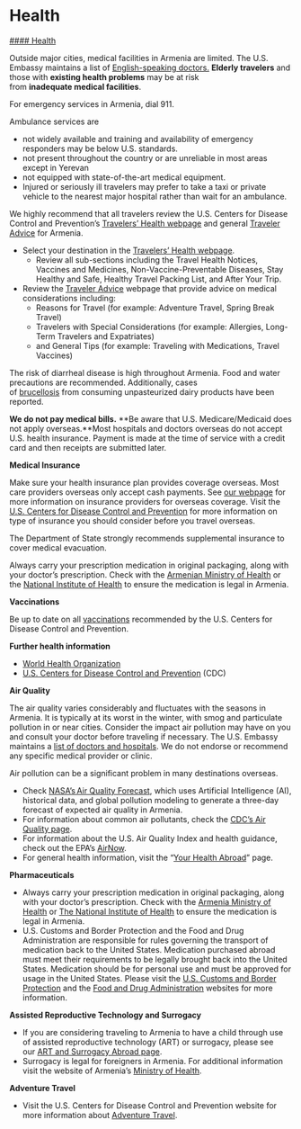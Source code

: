 # Health

[#### Health](javascript:void(0); "Health")

Outside major cities, medical facilities in Armenia are limited. The U.S. Embassy maintains a list of [English-speaking doctors.](https://am.usembassy.gov/u-s-citizen-services/doctors/) **Elderly travelers** and those with **existing health problems** may be at risk from **inadequate medical facilities**.

For emergency services in Armenia, dial 911.

Ambulance services are

* not widely available and training and availability of emergency responders may be below U.S. standards.
* not present throughout the country or are unreliable in most areas except in Yerevan
* not equipped with state-of-the-art medical equipment.
* Injured or seriously ill travelers may prefer to take a taxi or private vehicle to the nearest major hospital rather than wait for an ambulance.

We highly recommend that all travelers review the U.S. Centers for Disease Control and Prevention’s [Travelers’ Health webpage](https://wwwnc.cdc.gov/travel/) and general [Traveler Advice](https://wwwnc.cdc.gov/travel/destinations/traveler/none/armenia?s_cid=ncezid-dgmq-travel-single-001) for Armenia.

* Select your destination in the [Travelers’ Health webpage](https://wwwnc.cdc.gov/travel/).
  + Review all sub-sections including the Travel Health Notices, Vaccines and Medicines, Non-Vaccine-Preventable Diseases, Stay Healthy and Safe, Healthy Travel Packing List, and After Your Trip.
* Review the [Traveler Advice](https://wwwnc.cdc.gov/travel/destinations/traveler/none/armenia?s_cid=ncezid-dgmq-travel-single-001) webpage that provide advice on medical considerations including:
  + Reasons for Travel (for example: Adventure Travel, Spring Break Travel)
  + Travelers with Special Considerations (for example: Allergies, Long-Term Travelers and Expatriates)
  + and General Tips (for example: Traveling with Medications, Travel Vaccines)

The risk of diarrheal disease is high throughout Armenia. Food and water precautions are recommended. Additionally, cases of [brucellosis](https://www.cdc.gov/brucellosis/index.html) from consuming unpasteurized dairy products have been reported.

**We do not pay medical bills.** **Be aware that U.S. Medicare/Medicaid does not apply overseas.**Most hospitals and doctors overseas do not accept U.S. health insurance. Payment is made at the time of service with a credit card and then receipts are submitted later.

**Medical Insurance**

Make sure your health insurance plan provides coverage overseas. Most care providers overseas only accept cash payments. See [our webpage](https://travel.state.gov/content/travel/en/international-travel/before-you-go/your-health-abroad/Insurance_Coverage_Overseas.html) for more information on insurance providers for overseas coverage. Visit the [U.S. Centers for Disease Control and Prevention](https://wwwnc.cdc.gov/travel/page/insurance) for more information on type of insurance you should consider before you travel overseas.

The Department of State strongly recommends supplemental insurance to cover medical evacuation.

Always carry your prescription medication in original packaging, along with your doctor’s prescription. Check with the [Armenian Ministry of Health](http://www.moh.am/) or the [National Institute of Health](https://new.nih.am/) to ensure the medication is legal in Armenia.

**Vaccinations**

Be up to date on all [vaccinations](https://wwwnc.cdc.gov/travel/destinations/traveler/none/armenia?s_cid=ncezid-dgmq-travel-single-001) recommended by the U.S. Centers for Disease Control and Prevention.

**Further health information**

* [World Health Organization](https://www.who.int/home)
* [U.S. Centers for Disease Control and Prevention](http://wwwnc.cdc.gov/travel/) (CDC)

**Air Quality**

The air quality varies considerably and fluctuates with the seasons in Armenia. It is typically at its worst in the winter, with smog and particulate pollution in or near cities. Consider the impact air pollution may have on you and consult your doctor before traveling if necessary. The U.S. Embassy maintains a [list of doctors and hospitals](https://am.usembassy.gov/u-s-citizen-services/doctors/). We do not endorse or recommend any specific medical provider or clinic.

Air pollution can be a significant problem in many destinations overseas.

* Check [NASA’s Air Quality Forecast](https://aeronet.gsfc.nasa.gov/new_web/aqforecast), which uses Artificial Intelligence (AI), historical data, and global pollution modeling to generate a three-day forecast of expected air quality in Armenia.
* For information about common air pollutants, check the [CDC’s Air Quality page](https://www.cdc.gov/air-quality/pollutants/).
* For information about the U.S. Air Quality Index and health guidance, check out the EPA’s [AirNow](https://www.airnow.gov/aqi/aqi-basics/).
* For general health information, visit the “[Your Health Abroad](https://travel.state.gov/content/travel/en/international-travel/before-you-go/your-health-abroad.html)” page.

**Pharmaceuticals**

* Always carry your prescription medication in original packaging, along with your doctor’s prescription. Check with the [Armenia Ministry of Health](http://www.moh.am/) or [The National Institute of Health](https://new.nih.am/) to ensure the medication is legal in Armenia.
* U.S. Customs and Border Protection and the Food and Drug Administration are responsible for rules governing the transport of medication back to the United States. Medication purchased abroad must meet their requirements to be legally brought back into the United States. Medication should be for personal use and must be approved for usage in the United States. Please visit the [U.S. Customs and Border Protection](https://help.cbp.gov/s/article/Article-1444?language=en_US) and the [Food and Drug Administration](https://www.fda.gov/) websites for more information.

**Assisted Reproductive Technology and Surrogacy**

* If you are considering traveling to Armenia to have a child through use of assisted reproductive technology (ART) or surrogacy, please see our [ART and Surrogacy Abroad page](https://travel.state.gov/content/travel/en/legal/travel-legal-considerations/us-citizenship/Assisted-Reproductive-Technology-ART-Surrogacy-Abroad.html).
* Surrogacy is legal for foreigners in Armenia. For additional information visit the website of Armenia’s [Ministry of Health](http://www.moh.am/#3/0).

**Adventure Travel**

* Visit the U.S. Centers for Disease Control and Prevention website for more information about [Adventure Travel](https://wwwnc.cdc.gov/travel/page/adventure).